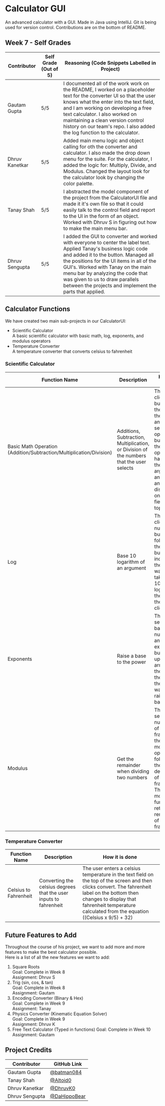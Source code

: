 # Calculator GUI
An advanced calculator with a GUI. Made in Java using IntelliJ. Git is being used for version control. Contributions are on the bottom of README.

## Week 7 - Self Grades
Contributor | Self Grade (Out of 5) | Reasoning (Code Snippets Labelled in Project)
----------- | --------------------- | ---------------------------------------------
Gautam Gupta | 5/5 | I documented all of the work work on the README, I worked on a placeholder text for the converter UI so that the user knows what the enter into the text field, and I am working on developing a free text calculator. I also worked on maintaining a clean version control history on our team's repo. I also added the log function to the calculator.
Dhruv Kanetkar | 5/5 | Added main menu logic and object calling for oth the converter and calculator. I also made the drop down menu for the suite. For the calculator, I added the logic for: Multiply, Divide, and Modulus. Changed the layout look for the calculator look by changing the color palette. 
Tanay Shah | 5/5 | I abstracted the model component of the project from the CalculatorUI file and made it it's own file so that it could easily talk to the control field and report to the UI in the form of an object. Worked with Dhruv S in figuring out how to make the main menu bar. 
Dhruv Sengupta | 5/5 | I added the GUI to converter and worked with everyone to center the label text. Applied Tanay's business logic code and added it to the button. Managed all the positions for the UI items in all of the GUI's. Worked with Tanay on the main menu bar by analyzing the code that was given to us to draw parallels between the projects and implement the parts that applied. 

## Calculator Functions
We have created two main sub-projects in our CalculatorUI: 
- Scientific Calculator  
A basic scientific calculator with basic math, log, exponents, and modulus operators
- Temperature Converter  
A temperature converter that converts celsius to fahrenheit

### Scientific Calculator
Function Name | Description | How it is done
------------- | ----------- | --------------
Basic Math Operation (Addition/Subtraction/Multiplication/Division) | Additions, Subtraction, Multiplication, or Division of the numbers that the user selects | The user clicks on buttons on the GUI for the numbers and also selects an operator button on the GUI. The operator happens on the arguments and the answer is displayed on the text-field on the top.
Log | Base 10 logarithm of an argument | The user clicks on a number button followed by the log button to indicate that the user wants to take a base 10 logarithm of the number the user clicks on.
Exponents | Raise a base to the power | The user selects the base number first and then the exponent button (the upward arrow) and then selects the power the user wants to raise the base to. 
Modulus | Get the remainder when dividing two numbers | The user selects the numerator of the fraction and then the modulus operator, followed by the denominator of the fraction. The modulus function will return the remainder of the fraction. 

### Temperature Converter
Function Name | Description | How it is done
------------- | ----------- | --------------
Celsius to Fahrenheit | Converting the celsius degrees that the user inputs to fahrenheit | The user enters a celsius temperature in the text field on the top of the screen and then clicks convert. The fahrenheit label on the bottom then changes to display that fahrenheit temperature calculated from the equation ((Celsius x 9/5) + 32)

## Future Features to Add
Throughout the course of his project, we want to add more and more features to make the best calculator possible.  
Here is a list of all the new features we want to add: 
1. Square Roots  
    Goal: Complete in Week 8  
    Assignment: Dhruv S
2. Trig (sin, cos, & tan)  
    Goal: Complete in Week 8  
    Assignment: Gautam
3. Encoding Converter (Binary & Hex)  
    Goal: Complete in Week 9  
    Assignment: Tanay
4. Physics Converter (Kinematic Equation Solver)  
    Goal: Complete in Week 9  
    Assignment: Dhruv K
5. Free Text Calculator (Typed in functions)
    Goal: Complete in Week 10
    Assignment: Gautam

## Project Credits
Contributor | GitHub Link
----------- | -----------
Gautam Gupta | [@batman084](https://github.com/batman084)  
Tanay Shah | [@Altoid0](https://github.com/Altoid0)  
Dhruv Kanetkar | [@DhruvK0](https://github.com/DhruvK0)  
Dhruv Sengupta | [@DaHippoBear](https://github.com/DaHippoBear)  

